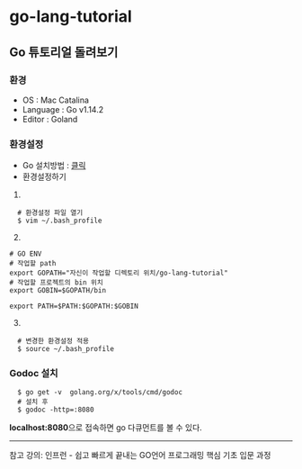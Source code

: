 # go-lang-tutorial
## Go 튜토리얼 돌려보기
### 환경
- OS : Mac Catalina
- Language : Go v1.14.2 
- Editor : Goland
### 환경설정 
- Go 설치방법 : [클릭](https://zorba91.tistory.com/30)
- 환경설정하기
1. 
```shell
  # 환경설정 파일 열기
  $ vim ~/.bash_profile
```
2. 
```shell
# GO ENV
# 작업할 path
export GOPATH="자신이 작업할 디렉토리 위치/go-lang-tutorial"
# 작업할 프로젝트의 bin 위치
export GOBIN=$GOPATH/bin

export PATH=$PATH:$GOPATH:$GOBIN
```
3. 
```shell
  # 변경한 환경설정 적용
  $ source ~/.bash_profile
```

### Godoc 설치
```shell
  $ go get -v  golang.org/x/tools/cmd/godoc
  # 설치 후 
  $ godoc -http=:8080
```
**localhost:8080**으로 접속하면 go 다큐먼트를 볼 수 있다.

---
참고 강의: 인프런 - 쉽고 빠르게 끝내는 GO언어 프로그래밍 핵심 기초 입문 과정

